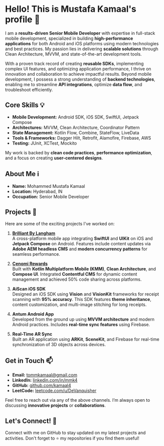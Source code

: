 # Hello! This is Mustafa Kamaal's profile 👋

I am a **results-driven Senior Mobile Developer** with expertise in full-stack mobile development, specialized in building **high-performance applications** for both Android and iOS platforms using modern technologies and best practices. My passion lies in delivering **scalable solutions** through Clean Architecture, MVVM, and state-of-the-art development tools.

With a proven track record of creating **reusable SDKs**, implementing complex UI features, and optimizing application performance, I thrive on innovation and collaboration to achieve impactful results. Beyond mobile development, I possess a strong understanding of **backend technologies**, enabling me to streamline **API integrations**, optimize **data flow**, and troubleshoot efficiently.

## Core Skills 💡

- **Mobile Development:** Android SDK, iOS SDK, SwiftUI, Jetpack Compose  
- **Architectures:** MVVM, Clean Architecture, Coordinator Pattern  
- **State Management:** Kotlin Flow, Combine, StateFlow, LiveData  
- **Tools & Frameworks:** Dagger Hilt, Retrofit, Alamofire, Firebase, AWS  
- **Testing:** JUnit, XCTest, Mockito  

My work is backed by **clean code practices**, **performance optimization**, and a focus on creating **user-centered designs**.

## About Me ℹ️

- **Name:** Mohammed Mustafa Kamaal  
- **Location:** Hyderabad, IN  
- **Occupation:** Senior Mobile Developer  

## Projects 🚀

Here are some of the exciting projects I've worked on:

1. **[Brilliant By Langham](https://apps.apple.com/in/app/brilliant-by-langham/id6449087255)**  
   A cross-platform mobile app integrating **SwiftUI** and **UIKit** on iOS and **Jetpack Compose** on Android. Features include content updates via **Adobe AEM headless CMS** and **modern concurrency patterns** for seamless performance.

2. **[Cenomi Rewards](https://play.google.com/store/search?q=cenomi+rewards&c=apps&hl=en_IN&gl=US)**  
   Built with **Kotlin Multiplatform Mobile (KMM)**, **Clean Architecture**, and **Compose UI**. Integrated **Contentful CMS** for dynamic content management and achieved 50% code sharing across platforms.

3. **AiScan iOS SDK**  
   Designed an iOS SDK using **Vision** and **VisionKit** frameworks for receipt scanning with **95% accuracy**. This SDK features **theme inheritance**, content customization, and multi-image stitching for long receipts.

4. **Antum Android App**  
   Developed from the ground up using **MVVM architecture** and modern Android practices. Includes **real-time sync features** using Firebase.

5. **Real-Time AR Sync**  
   Built an AR application using **ARKit**, **SceneKit**, and Firebase for real-time synchronization of 3D objects across devices.

## Get in Touch 📫

- **Email:** tommkamaal@gmail.com  
- **LinkedIn:** [linkedin.com/in/mmk4](https://www.linkedin.com/in/mmk4)  
- **GitHub:** [github.com/kamaal4](https://github.com/kamaal4)  
- **LeetCode:** [leetcode.com/u/DeVanquisher](https://leetcode.com/u/DeVanquisher)  

Feel free to reach out via any of the above channels. I’m always open to discussing **innovative projects** or **collaborations**.

## Let's Connect! 🤝

Connect with me on GitHub to stay updated on my latest projects and activities. Don't forget to ⭐️ my repositories if you find them useful!
